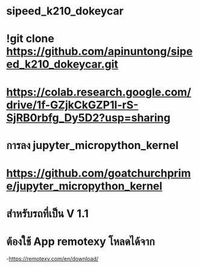 # sipeed_k210_dokeycar
# !git clone https://github.com/apinuntong/sipeed_k210_dokeycar.git
# https://colab.research.google.com/drive/1f-GZjkCkGZP1l-rS-SjRB0rbfg_Dy5D2?usp=sharing
# การลง jupyter_micropython_kernel
# https://github.com/goatchurchprime/jupyter_micropython_kernel
# สำหรับรถที่เป็น V 1.1
# ต้องใช้ App remotexy โหลดได้จาก
-https://remotexy.com/en/download/
